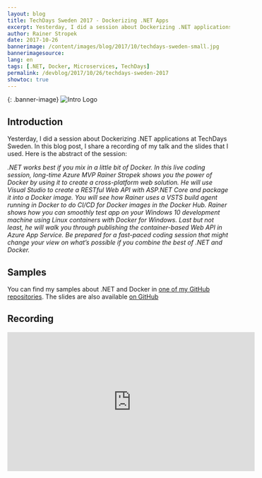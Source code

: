 ```yaml
---
layout: blog
title: TechDays Sweden 2017 - Dockerizing .NET Apps
excerpt: Yesterday, I did a session about Dockerizing .NET applications at TechDays Sweden. In this blog post, I share a recording of my talk and the slides that I used.
author: Rainer Stropek
date: 2017-10-26
bannerimage: /content/images/blog/2017/10/techdays-sweden-small.jpg
bannerimagesource: 
lang: en
tags: [.NET, Docker, Microservices, TechDays]
permalink: /devblog/2017/10/26/techdays-sweden-2017
showtoc: true
---
```


{: .banner-image}
![Intro Logo]({{site.baseurl}}/content/images/blog/2017/10/techdays-sweden-room.jpg)

## Introduction

Yesterday, I did a session about Dockerizing .NET applications at TechDays Sweden. In this blog post, I share a recording of my talk and the slides that I used. Here is the abstract of the session:

*.NET works best if you mix in a little bit of Docker. In this live coding session, long-time Azure MVP Rainer Stropek shows you the power of Docker by using it to create a cross-platform web solution. He will use Visual Studio to create a RESTful Web API with ASP.NET Core and package it into a Docker image. You will see how Rainer uses a VSTS build agent running in Docker to do CI/CD for Docker images in the Docker Hub. Rainer shows how you can smoothly test app on your Windows 10 development machine using Linux containers with Docker for Windows. Last but not least, he will walk you through publishing the container-based Web API in Azure App Service. Be prepared for a fast-paced coding session that might change your view on what’s possible if you combine the best of .NET and Docker.*


## Samples

You can find my samples about .NET and Docker in [one of my GitHub repositories](https://github.com/rstropek/DockerVS2015Intro/tree/master/dockerDemos/08-docker-dot-net). The slides are also available [on GitHub](https://github.com/rstropek/DockerVS2015Intro/blob/master/slides/TechDays-Sweden-Docker-and-dot-net.pptx)

## Recording

<div class="videoWrapper">
    <iframe width="560" height="315" src="https://www.youtube.com/embed/U5BhtBiL7FY" frameborder="0" allowfullscreen></iframe>
</div>
